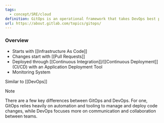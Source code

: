 ```yaml
---
tags:
  - concept/SRE/cloud
definition: GitOps is an operational framework that takes DevOps best practices used for application development such as version control, collaboration, compliance, and CI/CD, and applies them to infrastructure automation.
url: https://about.gitlab.com/topics/gitops/
---
```

### Overview
- Starts with [[Infrastructure As Code]]
- Changes start with [[Pull Requests]]
- Deployed through [[Continuous Integration]]/[[Continuous Deployment]] (CI/CD) with an Application Deployment Tool
- Monitoring System

Similar to [[DevOps]]

> [!note]
> There are a few key differences between GitOps and DevOps. For one, GitOps relies heavily on automation and tooling to manage and deploy code changes, while DevOps focuses more on communication and collaboration between teams.

